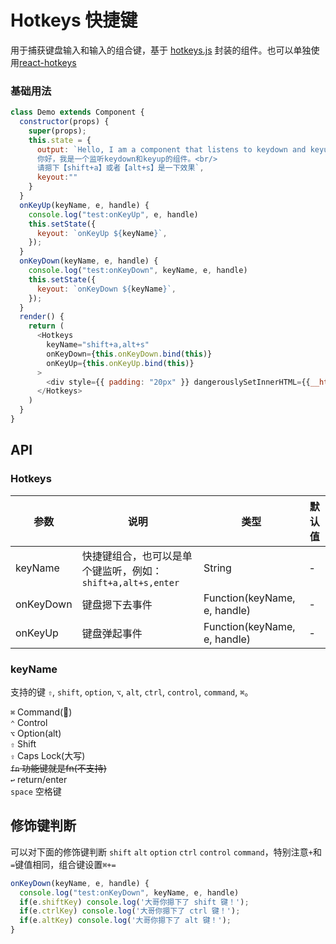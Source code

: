 Hotkeys 快捷键
===

用于捕获键盘输入和输入的组合键，基于 [hotkeys.js](https://github.com/jaywcjlove/hotkeys) 封装的组件。也可以单独使用[react-hotkeys](https://github.com/jaywcjlove/react-hotkeys)

### 基础用法

<!--DemoStart--> 
```js
class Demo extends Component {
  constructor(props) {
    super(props);
    this.state = {
      output: `Hello, I am a component that listens to keydown and keyup of a. <br/> 
      你好，我是一个监听keydown和keyup的组件。<br/> 
      请摁下【shift+a】或者【alt+s】是一下效果`,
      keyout:""
    }
  }
  onKeyUp(keyName, e, handle) {
    console.log("test:onKeyUp", e, handle)
    this.setState({
      keyout: `onKeyUp ${keyName}`,
    });
  }
  onKeyDown(keyName, e, handle) {
    console.log("test:onKeyDown", keyName, e, handle)
    this.setState({
      keyout: `onKeyDown ${keyName}`,
    });
  }
  render() {
    return (
      <Hotkeys 
        keyName="shift+a,alt+s" 
        onKeyDown={this.onKeyDown.bind(this)}
        onKeyUp={this.onKeyUp.bind(this)}
      >
        <div style={{ padding: "20px" }} dangerouslySetInnerHTML={{__html:`${this.state.output}<br/>${this.state.keyout}`}} />
      </Hotkeys>
    )
  }
}
```
<!--End-->


## API

### Hotkeys

| 参数 | 说明 | 类型 | 默认值 |
|--------- |-------- |--------- |-------- |
| keyName | 快捷键组合，也可以是单个键监听，例如：`shift+a,alt+s,enter` | String | - |
| onKeyDown | 键盘摁下去事件 | Function(keyName, e, handle) | - |
| onKeyUp | 键盘弹起事件 | Function(keyName, e, handle) | - |

### keyName

支持的键 `⇧`, `shift`, `option`, `⌥`, `alt`, `ctrl`, `control`, `command`, `⌘`。 

`⌘` Command()  
`⌃` Control  
`⌥` Option(alt)  
`⇧` Shift  
`⇪` Caps Lock(大写)   
~~`fn` 功能键就是fn(不支持)~~  
`↩︎` return/enter  
`space` 空格键


## 修饰键判断

可以对下面的修饰键判断 `shift` `alt` `option` `ctrl` `control` `command`，特别注意`+`和`=`键值相同，组合键设置`⌘+=`

```js
onKeyDown(keyName, e, handle) {
  console.log("test:onKeyDown", keyName, e, handle)
  if(e.shiftKey) console.log('大哥你摁下了 shift 键！');
  if(e.ctrlKey) console.log('大哥你摁下了 ctrl 键！');
  if(e.altKey) console.log('大哥你摁下了 alt 键！');
}
```
